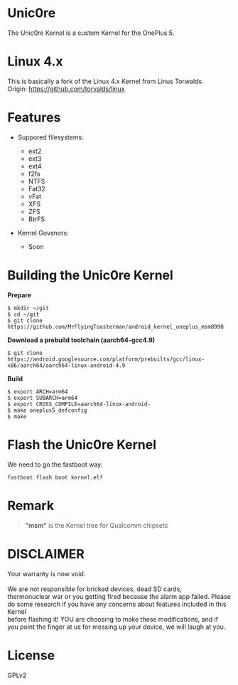 # Unic0re
The Unic0re Kernel is a custom Kernel for the OnePlus 5.

# Linux 4.x
This is basically a fork of the Linux 4.x Kernel from Linus Torwalds. <br>
Origin: https://github.com/torvalds/linux <br>

# Features
- Suppored filesystems:
    - ext2
    - ext3
    - ext4
    - f2fs
    - NTFS
    - Fat32
    - vFat
    - XFS
    - ZFS
    - BtrFS
    
- Kernel Govanors:
    - Soon

# Building the Unic0re Kernel
**Prepare** <br>

    $ mkdir ~/git
    $ cd ~/git
    $ git clone https://github.com/MrFlyingToasterman/android_kernel_oneplus_msm8998
    
**Download a prebuild toolchain (aarch64-gcc4.9)** <br>

    $ git clone https://android.googlesource.com/platform/prebuilts/gcc/linux-x86/aarch64/aarch64-linux-android-4.9
    
**Build** <br>

    $ export ARCH=arm64
    $ export SUBARCH=arm64
    $ export CROSS_COMPILE=aarch64-linux-android-
    $ make oneplus5_defconfig
    $ make
    
# Flash the Unic0re Kernel
We need to go the fastboot way:

    fastboot flash boot kernel.elf  
    
# Remark
> **"msm"** is the Kernel tree for Qualcomm chipsets

# DISCLAIMER
Your warranty is now void. <br>
<br>
We are not responsible for bricked devices, dead SD cards, <br>
thermonuclear war or you getting fired because the alarm app failed. Please <br>
do some research if you have any concerns about features included in this Kernel <br>
before flashing it! YOU are choosing to make these modifications, and if <br>
you point the finger at us for messing up your device, we will laugh at you. <br>

# License
GPLv2

